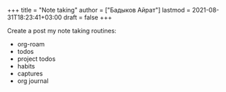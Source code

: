 +++
title = "Note taking"
author = ["Бадыков Айрат"]
lastmod = 2021-08-31T18:23:41+03:00
draft = false
+++

Create a post my note taking routines:

-   org-roam
-   todos
-   project todos
-   habits
-   captures
-   org journal
